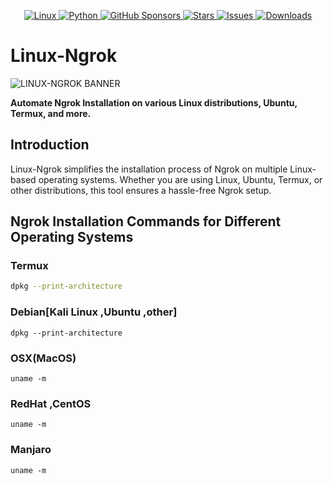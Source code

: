 <p align="center">
  <a href="https://www.linux.org/">
    <img src="https://img.shields.io/badge/Linux-FCC624?style=for-the-badge&logo=linux&logoColor=black" alt="Linux">
  </a>
  <a href="https://www.python.org/">
    <img src="https://img.shields.io/badge/python-3670A0?style=for-the-badge&logo=python&logoColor=ffdd54" alt="Python">
  </a>
  <a href="https://github.com/sponsors/iamunixtz">
    <img src="https://img.shields.io/badge/sponsor-30363D?style=for-the-badge&logo=GitHub-Sponsors&logoColor=#EA4AAA" alt="GitHub Sponsors">
  </a>
  <a href="https://github.com/iamunixtz/Linux-Ngrok/stargazers">
    <img src="https://img.shields.io/github/stars/iamunixtz/Linux-Ngrok.svg?style=for-the-badge" alt="Stars">
  </a>
  <a href="https://github.com/iamunixtz/Linux-Ngrok/issues">
    <img src="https://img.shields.io/github/issues/iamunixtz/Linux-Ngrok.svg?style=for-the-badge" alt="Issues">
  </a>
  <a href="https://github.com/iamunixtz/Linux-Ngrok/releases">
  <img src="https://img.shields.io/github/downloads/iamunixtz/Linux-Ngrok/total.svg?style=for-the-badge" alt="Downloads">
</a>
</p>

# Linux-Ngrok

![LINUX-NGROK BANNER](https://github.com/iamunixtz/Linux-Ngrok/blob/main/LINUX-NGROK.png)

**Automate Ngrok Installation on various Linux distributions, Ubuntu, Termux, and more.**

## Introduction

Linux-Ngrok simplifies the installation process of Ngrok on multiple Linux-based operating systems. Whether you are using Linux, Ubuntu, Termux, or other distributions, this tool ensures a hassle-free Ngrok setup.

## Ngrok Installation Commands for Different Operating Systems

### Termux
```bash
dpkg --print-architecture
```
### Debian[Kali Linux ,Ubuntu ,other]
```
dpkg --print-architecture
```
### OSX(MacOS)
```
uname -m
```
### RedHat ,CentOS
```
uname -m
```
### Manjaro
```
uname -m
```

